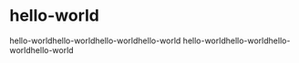 # hello-world
hello-worldhello-worldhello-worldhello-world
hello-worldhello-worldhello-worldhello-world
